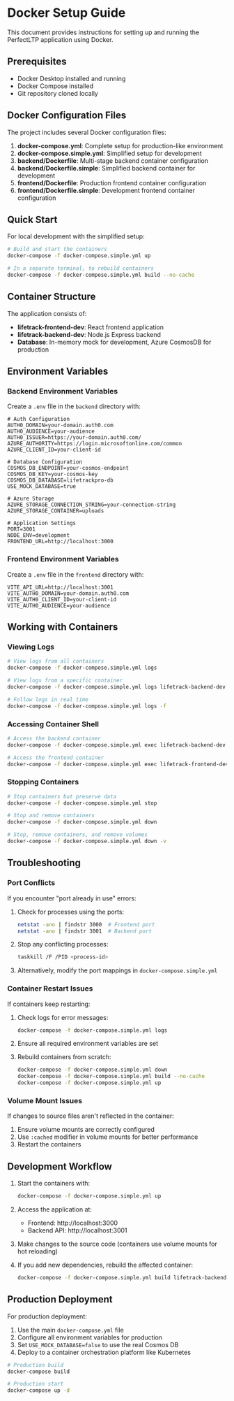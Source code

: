 # Docker Setup Guide

This document provides instructions for setting up and running the PerfectLTP application using Docker.

## Prerequisites

- Docker Desktop installed and running
- Docker Compose installed
- Git repository cloned locally

## Docker Configuration Files

The project includes several Docker configuration files:

1. **docker-compose.yml**: Complete setup for production-like environment
2. **docker-compose.simple.yml**: Simplified setup for development
3. **backend/Dockerfile**: Multi-stage backend container configuration
4. **backend/Dockerfile.simple**: Simplified backend container for development
5. **frontend/Dockerfile**: Production frontend container configuration
6. **frontend/Dockerfile.simple**: Development frontend container configuration

## Quick Start

For local development with the simplified setup:

```bash
# Build and start the containers
docker-compose -f docker-compose.simple.yml up

# In a separate terminal, to rebuild containers
docker-compose -f docker-compose.simple.yml build --no-cache
```

## Container Structure

The application consists of:

- **lifetrack-frontend-dev**: React frontend application
- **lifetrack-backend-dev**: Node.js Express backend
- **Database**: In-memory mock for development, Azure CosmosDB for production

## Environment Variables

### Backend Environment Variables

Create a `.env` file in the `backend` directory with:

```
# Auth Configuration
AUTH0_DOMAIN=your-domain.auth0.com
AUTH0_AUDIENCE=your-audience
AUTH0_ISSUER=https://your-domain.auth0.com/
AZURE_AUTHORITY=https://login.microsoftonline.com/common
AZURE_CLIENT_ID=your-client-id

# Database Configuration
COSMOS_DB_ENDPOINT=your-cosmos-endpoint
COSMOS_DB_KEY=your-cosmos-key
COSMOS_DB_DATABASE=lifetrackpro-db
USE_MOCK_DATABASE=true

# Azure Storage
AZURE_STORAGE_CONNECTION_STRING=your-connection-string
AZURE_STORAGE_CONTAINER=uploads

# Application Settings
PORT=3001
NODE_ENV=development
FRONTEND_URL=http://localhost:3000
```

### Frontend Environment Variables

Create a `.env` file in the `frontend` directory with:

```
VITE_API_URL=http://localhost:3001
VITE_AUTH0_DOMAIN=your-domain.auth0.com
VITE_AUTH0_CLIENT_ID=your-client-id
VITE_AUTH0_AUDIENCE=your-audience
```

## Working with Containers

### Viewing Logs

```bash
# View logs from all containers
docker-compose -f docker-compose.simple.yml logs

# View logs from a specific container
docker-compose -f docker-compose.simple.yml logs lifetrack-backend-dev

# Follow logs in real time
docker-compose -f docker-compose.simple.yml logs -f
```

### Accessing Container Shell

```bash
# Access the backend container
docker-compose -f docker-compose.simple.yml exec lifetrack-backend-dev sh

# Access the frontend container
docker-compose -f docker-compose.simple.yml exec lifetrack-frontend-dev sh
```

### Stopping Containers

```bash
# Stop containers but preserve data
docker-compose -f docker-compose.simple.yml stop

# Stop and remove containers
docker-compose -f docker-compose.simple.yml down

# Stop, remove containers, and remove volumes
docker-compose -f docker-compose.simple.yml down -v
```

## Troubleshooting

### Port Conflicts

If you encounter "port already in use" errors:

1. Check for processes using the ports:
   ```bash
   netstat -ano | findstr 3000  # Frontend port
   netstat -ano | findstr 3001  # Backend port
   ```

2. Stop any conflicting processes:
   ```bash
   taskkill /F /PID <process-id>
   ```

3. Alternatively, modify the port mappings in `docker-compose.simple.yml`

### Container Restart Issues

If containers keep restarting:

1. Check logs for error messages:
   ```bash
   docker-compose -f docker-compose.simple.yml logs
   ```

2. Ensure all required environment variables are set

3. Rebuild containers from scratch:
   ```bash
   docker-compose -f docker-compose.simple.yml down
   docker-compose -f docker-compose.simple.yml build --no-cache
   docker-compose -f docker-compose.simple.yml up
   ```

### Volume Mount Issues

If changes to source files aren't reflected in the container:

1. Ensure volume mounts are correctly configured
2. Use `:cached` modifier in volume mounts for better performance
3. Restart the containers

## Development Workflow

1. Start the containers with:
   ```bash
   docker-compose -f docker-compose.simple.yml up
   ```

2. Access the application at:
   - Frontend: http://localhost:3000
   - Backend API: http://localhost:3001

3. Make changes to the source code (containers use volume mounts for hot reloading)

4. If you add new dependencies, rebuild the affected container:
   ```bash
   docker-compose -f docker-compose.simple.yml build lifetrack-backend-dev
   ```

## Production Deployment

For production deployment:

1. Use the main `docker-compose.yml` file
2. Configure all environment variables for production
3. Set `USE_MOCK_DATABASE=false` to use the real Cosmos DB
4. Deploy to a container orchestration platform like Kubernetes

```bash
# Production build
docker-compose build

# Production start
docker-compose up -d
``` 